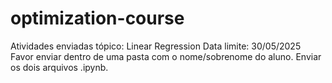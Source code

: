 # optimization-course
Atividades enviadas tópico: Linear Regression
Data limite: 30/05/2025
Favor enviar dentro de uma pasta com o nome/sobrenome do aluno. Enviar os dois arquivos .ipynb.

